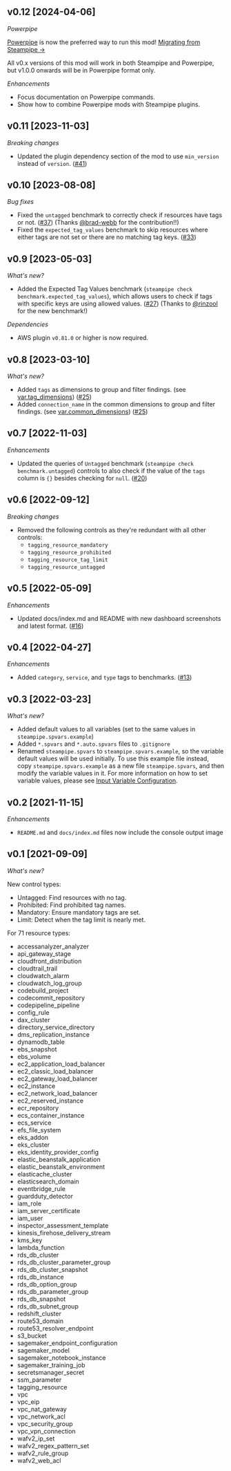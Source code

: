 ## v0.12 [2024-04-06]

_Powerpipe_

[Powerpipe](https://powerpipe.io) is now the preferred way to run this mod!  [Migrating from Steampipe →](https://powerpipe.io/blog/migrating-from-steampipe)

All v0.x versions of this mod will work in both Steampipe and Powerpipe, but v1.0.0 onwards will be in Powerpipe format only.

_Enhancements_

- Focus documentation on Powerpipe commands.
- Show how to combine Powerpipe mods with Steampipe plugins.

## v0.11 [2023-11-03]

_Breaking changes_

- Updated the plugin dependency section of the mod to use `min_version` instead of `version`. ([#41](https://github.com/turbot/steampipe-mod-aws-tags/pull/41))

## v0.10 [2023-08-08]

_Bug fixes_

- Fixed the `untagged` benchmark to correctly check if resources have tags or not. ([#37](https://github.com/turbot/steampipe-mod-aws-tags/pull/37)) (Thanks [@brad-webb](https://github.com/brad-webb) for the contribution!!)
- Fixed the `expected_tag_values` benchmark to skip resources where either tags are not set or there are no matching tag keys. ([#33](https://github.com/turbot/steampipe-mod-aws-tags/pull/33))

## v0.9 [2023-05-03]

_What's new?_

- Added the Expected Tag Values benchmark (`steampipe check benchmark.expected_tag_values`), which allows users to check if tags with specific keys are using allowed values. ([#27](https://github.com/turbot/steampipe-mod-aws-tags/pull/27)) (Thanks to [@rinzool](https://github.com/rinzool) for the new benchmark!)

_Dependencies_

- AWS plugin `v0.81.0` or higher is now required.

## v0.8 [2023-03-10]

_What's new?_

- Added `tags` as dimensions to group and filter findings. (see [var.tag_dimensions](https://hub.steampipe.io/mods/turbot/aws_tags/variables)) ([#25](https://github.com/turbot/steampipe-mod-aws-tags/pull/25))
- Added `connection_name` in the common dimensions to group and filter findings. (see [var.common_dimensions](https://hub.steampipe.io/mods/turbot/aws_tags/variables)) ([#25](https://github.com/turbot/steampipe-mod-aws-tags/pull/25))

## v0.7 [2022-11-03]

_Enhancements_

- Updated the queries of `Untagged` benchmark (`steampipe check benchmark.untagged`) controls to also check if the value of the `tags` column is `{}` besides checking for `null`. ([#20](https://github.com/turbot/steampipe-mod-aws-tags/pull/20))

## v0.6 [2022-09-12]

_Breaking changes_

- Removed the following controls as they're redundant with all other controls:
  - `tagging_resource_mandatory`
  - `tagging_resource_prohibited`
  - `tagging_resource_tag_limit`
  - `tagging_resource_untagged`

## v0.5 [2022-05-09]

_Enhancements_

- Updated docs/index.md and README with new dashboard screenshots and latest format. ([#16](https://github.com/turbot/steampipe-mod-aws-tags/pull/16))

## v0.4 [2022-04-27]

_Enhancements_

- Added `category`, `service`, and `type` tags to benchmarks. ([#13](https://github.com/turbot/steampipe-mod-aws-tags/pull/13))

## v0.3 [2022-03-23]

_What's new?_

- Added default values to all variables (set to the same values in `steampipe.spvars.example`)
- Added `*.spvars` and `*.auto.spvars` files to `.gitignore`
- Renamed `steampipe.spvars` to `steampipe.spvars.example`, so the variable default values will be used initially. To use this example file instead, copy `steampipe.spvars.example` as a new file `steampipe.spvars`, and then modify the variable values in it. For more information on how to set variable values, please see [Input Variable Configuration](https://hub.steampipe.io/mods/turbot/aws_tags#configuration).

## v0.2 [2021-11-15]

_Enhancements_

- `README.md` and `docs/index.md` files now include the console output image

## v0.1 [2021-09-09]

_What's new?_

New control types:
- Untagged: Find resources with no tag.
- Prohibited: Find prohibited tag names.
- Mandatory: Ensure mandatory tags are set.
- Limit: Detect when the tag limit is nearly met.

For 71 resource types:
- accessanalyzer_analyzer
- api_gateway_stage
- cloudfront_distribution
- cloudtrail_trail
- cloudwatch_alarm
- cloudwatch_log_group
- codebuild_project
- codecommit_repository
- codepipeline_pipeline
- config_rule
- dax_cluster
- directory_service_directory
- dms_replication_instance
- dynamodb_table
- ebs_snapshot
- ebs_volume
- ec2_application_load_balancer
- ec2_classic_load_balancer
- ec2_gateway_load_balancer
- ec2_instance
- ec2_network_load_balancer
- ec2_reserved_instance
- ecr_repository
- ecs_container_instance
- ecs_service
- efs_file_system
- eks_addon
- eks_cluster
- eks_identity_provider_config
- elastic_beanstalk_application
- elastic_beanstalk_environment
- elasticache_cluster
- elasticsearch_domain
- eventbridge_rule
- guardduty_detector
- iam_role
- iam_server_certificate
- iam_user
- inspector_assessment_template
- kinesis_firehose_delivery_stream
- kms_key
- lambda_function
- rds_db_cluster
- rds_db_cluster_parameter_group
- rds_db_cluster_snapshot
- rds_db_instance
- rds_db_option_group
- rds_db_parameter_group
- rds_db_snapshot
- rds_db_subnet_group
- redshift_cluster
- route53_domain
- route53_resolver_endpoint
- s3_bucket
- sagemaker_endpoint_configuration
- sagemaker_model
- sagemaker_notebook_instance
- sagemaker_training_job
- secretsmanager_secret
- ssm_parameter
- tagging_resource
- vpc
- vpc_eip
- vpc_nat_gateway
- vpc_network_acl
- vpc_security_group
- vpc_vpn_connection
- wafv2_ip_set
- wafv2_regex_pattern_set
- wafv2_rule_group
- wafv2_web_acl
